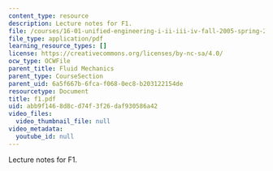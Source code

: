 ```yaml
---
content_type: resource
description: Lecture notes for F1.
file: /courses/16-01-unified-engineering-i-ii-iii-iv-fall-2005-spring-2006/abb9f1468d8cd74f3f26daf930586a42_f1.pdf
file_type: application/pdf
learning_resource_types: []
license: https://creativecommons.org/licenses/by-nc-sa/4.0/
ocw_type: OCWFile
parent_title: Fluid Mechanics
parent_type: CourseSection
parent_uid: 6a5f667b-6fca-f068-0ec8-b203122154de
resourcetype: Document
title: f1.pdf
uid: abb9f146-8d8c-d74f-3f26-daf930586a42
video_files:
  video_thumbnail_file: null
video_metadata:
  youtube_id: null
---
```

Lecture notes for F1.